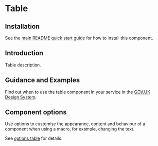 # Table

## Installation

See the [main README quick start guide](https://github.com/alphagov/govuk-frontend#quick-start) for how to install this component.

## Introduction

Table description.

## Guidance and Examples

Find out when to use the table component in your service in the [GOV.UK Design System](https://design-system.service.gov.uk/components/table).

## Component options

Use options to customise the appearance, content and behaviour of a component when using a macro, for example, changing the text.

See [options table](https://design-system.service.gov.uk/components/table/#options-example-default) for details.
